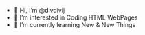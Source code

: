 - 👋 Hi, I’m @divdivij
- 👀 I’m interested in Coding HTML WebPages
- 🌱 I’m currently learning New & New Things
